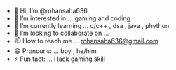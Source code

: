 - 👋 Hi, I’m @rohansaha636
- 👀 I’m interested in ... gaming  and  coding 
- 🌱 I’m currently learning ... c/c++ , dsa , java , phython
- 💞️ I’m looking to collaborate on ...
- 📫 How to reach me ... rohansaha636@gmail.com 
- 😄 Pronouns: ...  boy  , he/him 
- ⚡ Fun fact: ... i lack gaming skill

<!---
rohansaha636/rohansaha636 is a ✨ special ✨ repository because its `README.md` (this file) appears on your GitHub profile.
You can click the Preview link to take a look at your changes.
--->
